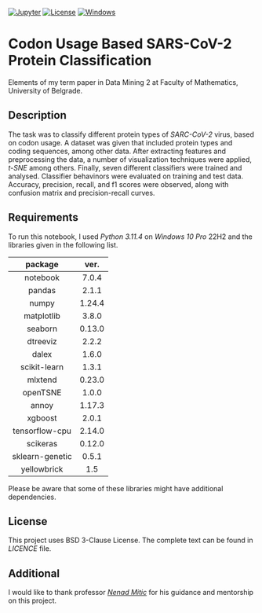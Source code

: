 [![Jupyter](https://img.shields.io/badge/Made%20with-Jupyter-orange)](https://en.wikipedia.org/wiki/Project_Jupyter)
[![License](https://img.shields.io/badge/License-BSD_3--Clause-blue.svg)](https://opensource.org/licenses/BSD-3-Clause)
[![Windows](https://img.shields.io/badge/Windows-0078D6)](https://en.wikipedia.org/wiki/Windows_10)

# Codon Usage Based SARS-CoV-2 Protein Classification

Elements of my term paper in Data Mining 2 at Faculty of Mathematics, University of Belgrade.

## Description

The task was to classify different protein types of *SARC-CoV-2* virus, based on codon usage.
A dataset was given that included protein types and coding sequences, among other data.
After extracting features and preprocessing the data, a number of visualization techniques were applied, *t-SNE* among others.
Finally, seven different classifiers were trained and analysed.
Classifier behavinors were evaluated on training and test data.
Accuracy, precision, recall, and f1 scores were observed, along with confusion matrix and precision-recall curves.

## Requirements

To run this notebook, I used *Python 3.11.4* on *Windows 10 Pro* 22H2 and the libraries given in the following list.

| package         | ver.   |
|      :---:      | :---:  |
| notebook        | 7.0.4  |
| pandas          | 2.1.1  |
| numpy           | 1.24.4 |
| matplotlib      | 3.8.0  |
| seaborn         | 0.13.0 |
| dtreeviz        | 2.2.2  |
| dalex           | 1.6.0  |
| scikit-learn    | 1.3.1  |
| mlxtend         | 0.23.0 |
| openTSNE        | 1.0.0  |
| annoy           | 1.17.3 |
| xgboost         | 2.0.1  |
| tensorflow-cpu  | 2.14.0 |
| scikeras        | 0.12.0 |
| sklearn-genetic | 0.5.1  |
| yellowbrick     | 1.5    |

Please be aware that some of these libraries might have additional dependencies.

## License

This project uses BSD 3-Clause License.
The complete text can be found in *LICENCE* file.

## Additional

I would like to thank professor [*Nenad Mitic*](https://poincare.matf.bg.ac.rs/~nenad.mitic/) for his guidance and mentorship on this project.
